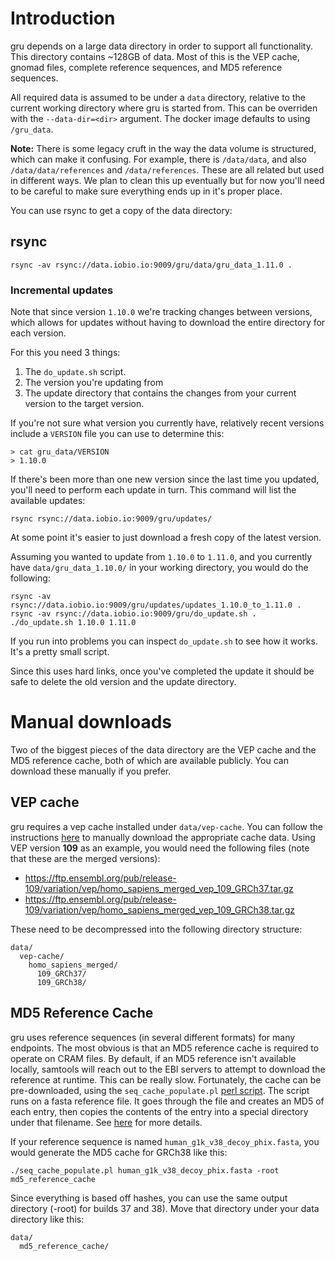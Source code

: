 # Introduction

gru depends on a large data directory in order to support all functionality.
This directory contains ~128GB of data. Most of this is the VEP cache,
gnomad files, complete reference sequences, and MD5 reference sequences.

All required data is assumed to be under a `data` directory, relative to the
current working directory where gru is started from. This can be overriden with
the `--data-dir=<dir>` argument. The docker image defaults to using
`/gru_data`.

**Note:** There is some legacy cruft in the way the data volume is structured,
which can make it confusing. For example, there is `/data/data`, and also
`/data/data/references` and `/data/references`. These are all related but used
in different ways. We plan to clean this up eventually but for now you'll need
to be careful to make sure everything ends up in it's proper place.

You can use rsync to get a copy of the data directory:

## rsync

```
rsync -av rsync://data.iobio.io:9009/gru/data/gru_data_1.11.0 .
```

### Incremental updates

Note that since version `1.10.0` we're tracking changes between versions, which
allows for updates without having to download the entire directory for each
version.

For this you need 3 things:

1. The `do_update.sh` script.
2. The version you're updating from
3. The update directory that contains the changes from your current version to
   the target version.

If you're not sure what version you currently have, relatively recent versions
include a `VERSION` file you can use to determine this:

```
> cat gru_data/VERSION
> 1.10.0
```

If there's been more than one new version since the last time you updated,
you'll need to perform each update in turn. This command will list the
available updates:

```
rsync rsync://data.iobio.io:9009/gru/updates/
```

At some point it's easier to just download a fresh copy of the latest version.

Assuming you wanted to update from `1.10.0` to `1.11.0`, and you currently have
`data/gru_data_1.10.0/` in your working directory, you would do the following:

```
rsync -av rsync://data.iobio.io:9009/gru/updates/updates_1.10.0_to_1.11.0 .
rsync -av rsync://data.iobio.io:9009/gru/do_update.sh .
./do_update.sh 1.10.0 1.11.0
```

If you run into problems you can inspect `do_update.sh` to see how it works.
It's a pretty small script.

Since this uses hard links, once you've completed the update it should be safe
to delete the old version and the update directory.


# Manual downloads

Two of the biggest pieces of the data directory are the VEP cache and the
MD5 reference cache, both of which are available publicly. You can download
these manually if you prefer.

## VEP cache

gru requires a vep cache installed under `data/vep-cache`. You can follow the
instructions [here][0] to manually download the appropriate cache data. Using
VEP version **109** as an example, you would need the following files
(note that these are the merged versions):

* https://ftp.ensembl.org/pub/release-109/variation/vep/homo_sapiens_merged_vep_109_GRCh37.tar.gz
* https://ftp.ensembl.org/pub/release-109/variation/vep/homo_sapiens_merged_vep_109_GRCh38.tar.gz

These need to be decompressed into the following directory structure:

```
data/
  vep-cache/
    homo_sapiens_merged/
      109_GRCh37/
      109_GRCh38/
```

## MD5 Reference Cache

gru uses reference sequences (in several different formats) for many endpoints.
The most obvious is that an MD5 reference cache is required to operate on CRAM
files. By default, if an MD5 reference isn't available locally, samtools will
reach out to the EBI servers to attempt to download the reference at runtime.
This can be really slow. Fortunately, the cache can be pre-downloaded, using
the `seq_cache_populate.pl` [perl script][1]. The script runs on a fasta
reference file. It goes through the file and creates an MD5 of each entry,
then copies the contents of the entry into a special directory under that
filename. See [here][2] for more details.

If your reference sequence is named `human_g1k_v38_decoy_phix.fasta`, you
would generate the MD5 cache for GRCh38 like this:

`./seq_cache_populate.pl human_g1k_v38_decoy_phix.fasta -root md5_reference_cache`

Since everything is based off hashes, you can use the same output directory
(-root) for builds 37 and 38). Move that directory under your data directory
like this:

```
data/
  md5_reference_cache/
```

[0]: https://uswest.ensembl.org/info/docs/tools/vep/script/vep_cache.html#cache

[1]: https://github.com/samtools/samtools/blob/develop/misc/seq_cache_populate.pl

[2]: ./handling_cram_references.md
